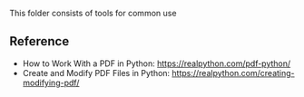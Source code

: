 
This folder consists of tools for common use


## Reference
- How to Work With a PDF in Python: https://realpython.com/pdf-python/
- Create and Modify PDF Files in Python: https://realpython.com/creating-modifying-pdf/
